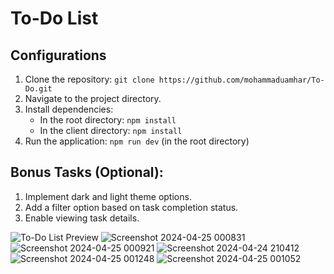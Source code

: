 # To-Do List

## Configurations
1. Clone the repository: `git clone https://github.com/mohammaduamhar/To-Do.git`
2. Navigate to the project directory.
3. Install dependencies:
   - In the root directory: `npm install`
   - In the client directory: `npm install`
4. Run the application: `npm run dev` (in the root directory)

## Bonus Tasks (Optional):
1. Implement dark and light theme options.
2. Add a filter option based on task completion status.
3. Enable viewing task details.

![To-Do List Preview](https://github.com/mohammaduamhar/To-Do/assets/111201065/c60621be-a951-493e-903a-fa567f072c5e)
![Screenshot 2024-04-25 000831](https://github.com/mohammaduamhar/To-Do/assets/111201065/ab8e6eef-0ead-4987-928c-145b53c3c2d8)
![Screenshot 2024-04-25 000921](https://github.com/mohammaduamhar/To-Do/assets/111201065/cdaaea0f-eead-4702-a87b-32f6b5baf11c)
![Screenshot 2024-04-24 210412](https://github.com/mohammaduamhar/To-Do/assets/111201065/a5a478a3-91a6-4a22-9cfe-613d6d5723a2)
![Screenshot 2024-04-25 001248](https://github.com/mohammaduamhar/To-Do/assets/111201065/0376cf2d-5456-4e22-899f-e9fd80575d93)
![Screenshot 2024-04-25 001052](https://github.com/mohammaduamhar/To-Do/assets/111201065/102c5789-2b97-4b4e-8174-a3697183eb10)

